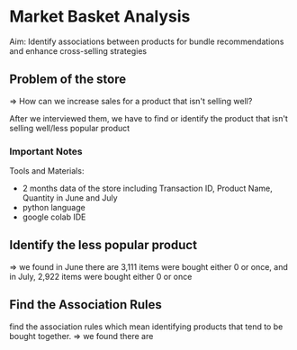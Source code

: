 # Market Basket Analysis
Aim: Identify associations between products for bundle recommendations and enhance cross-selling strategies

## Problem of the store
=> How can we increase sales for a product that isn't selling well?

After we interviewed them, we have to find or identify the product that isn't selling well/less popular product 

### Important Notes
Tools and Materials:
+ 2 months data of the store including Transaction ID, Product Name, Quantity in June and July
+ python language
+ google colab IDE
  
## Identify the less popular product  
=> we found in June there are 3,111 items were bought either 0 or once, and in July, 2,922 items were bought either 0 or once

## Find the Association Rules
find the association rules which mean identifying products that tend to be bought together.
=> we found there are 
